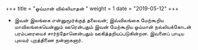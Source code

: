 ﻿+++
title = "ஓய்மான் வில்லியாதன்  "
weight = 1
date = "2019-05-12"
+++


-  இவன் இலங்கை என்னுமூர்க்குத் தலைவன்; இவ்விலங்கை மேற்கூறிய மாவிலங்கையென்னும் ஊரென்பதும் இவன் மேற்கூறிய ஓய்மான் நல்லியக்கோடன் பரம்பரையைச் சார்ந்தோனென்பதும் ஊகித்தறியப்படுகின்றன. இவனைப் பாடிய புலவர் புறத்திணை நன்னாகனார். 
  
